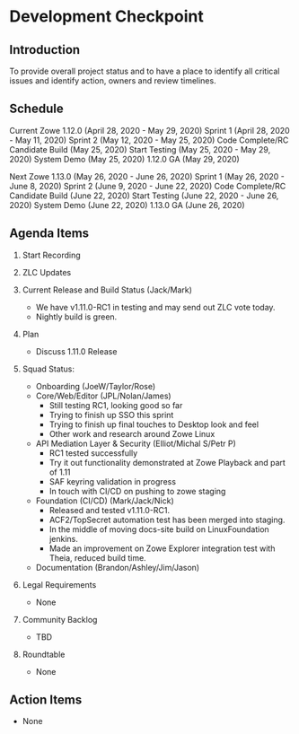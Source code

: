 # Development Checkpoint

Introduction
------------
To provide overall project status and to have a place to identify all critical issues and identify action, owners and review timelines.

Schedule
--------

Current
Zowe 1.12.0 (April 28, 2020 - May 29, 2020)
Sprint 1 (April 28, 2020 - May 11, 2020)
Sprint 2 (May 12, 2020 - May 25, 2020)
Code Complete/RC Candidate Build (May 25, 2020)
Start Testing (May 25, 2020 - May 29, 2020)
System Demo (May 25, 2020)
1.12.0 GA (May 29, 2020)

Next
Zowe 1.13.0 (May 26, 2020 - June 26, 2020)
Sprint 1 (May 26, 2020 - June 8, 2020)
Sprint 2 (June 9, 2020 - June 22, 2020)
Code Complete/RC Candidate Build  (June 22, 2020)
Start Testing (June 22, 2020 - June 26, 2020)
System Demo (June 22, 2020)
1.13.0 GA (June 26, 2020)


Agenda Items
------------
1. Start Recording
2. ZLC Updates
3. Current Release and Build Status (Jack/Mark)
   - We have v1.11.0-RC1 in testing and may send out ZLC vote today.
   - Nightly build is green.
4. Plan
     - Discuss 1.11.0 Release
5. Squad Status:
    - Onboarding (JoeW/Taylor/Rose)
    - Core/Web/Editor (JPL/Nolan/James)
      - Still testing RC1, looking good so far
      - Trying to finish up SSO this sprint
      - Trying to finish up final touches to Desktop look and feel
      - Other work and research around Zowe Linux
    - API Mediation Layer & Security (Elliot/Michal S/Petr P)
      - RC1 tested successfully
      - Try it out functionality demonstrated at Zowe Playback and part of 1.11
      - SAF keyring validation in progress
      - In touch with CI/CD on pushing to zowe staging
    - Foundation (CI/CD) (Mark/Jack/Nick)
      - Released and tested v1.11.0-RC1.
      - ACF2/TopSecret automation test has been merged into staging.
      - In the middle of moving docs-site build on LinuxFoundation jenkins.
      - Made an improvement on Zowe Explorer integration test with Theia, reduced build time.
    - Documentation (Brandon/Ashley/Jim/Jason)

6. Legal Requirements
    - None

7. Community Backlog
    - TBD
8. Roundtable
    - None

Action Items
------------
- None
